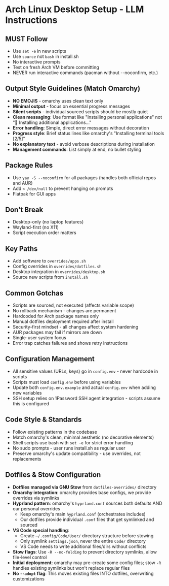 # Arch Linux Desktop Setup - LLM Instructions

## MUST Follow
- Use `set -e` in new scripts
- Use `source` not `bash` in install.sh
- No interactive prompts
- Test on fresh Arch VM before committing
- NEVER run interactive commands (pacman without --noconfirm, etc.)

## Output Style Guidelines (Match Omarchy)
- **NO EMOJIS** - omarchy uses clean text only
- **Minimal output** - focus on essential progress messages
- **Silent scripts** - individual sourced scripts should be mostly quiet
- **Clean messaging**: Use format like "Installing personal applications" not "🎨 Installing additional applications..."
- **Error handling**: Simple, direct error messages without decoration
- **Progress style**: Brief status lines like omarchy's "Installing terminal tools [2/5]"
- **No explanatory text** - avoid verbose descriptions during installation
- **Management commands**: List simply at end, no bullet styling

## Package Rules
- Use `yay -S --noconfirm` for all packages (handles both official repos and AUR)
- Add `< /dev/null` to prevent hanging on prompts
- Flatpak for GUI apps

## Don't Break
- Desktop-only (no laptop features)
- Wayland-first (no X11)
- Script execution order matters

## Key Paths
- Add software to `overrides/apps.sh`
- Config overrides in `overrides/dotfiles.sh`  
- Desktop integration in `overrides/desktop.sh`
- Source new scripts from `install.sh`

## Common Gotchas
- Scripts are sourced, not executed (affects variable scope)
- No rollback mechanism - changes are permanent
- Hardcoded for Arch package names only
- Manual dotfiles deployment required after install
- Security-first mindset - all changes affect system hardening
- AUR packages may fail if mirrors are down
- Single-user system focus
- Error trap catches failures and shows retry instructions

## Configuration Management
- All sensitive values (URLs, keys) go in `config.env` - never hardcode in scripts
- Scripts must load `config.env` before using variables
- Update both `config.env.example` and actual `config.env` when adding new variables
- SSH setup relies on 1Password SSH agent integration - scripts assume this is configured

## Code Style & Standards
- Follow existing patterns in the codebase
- Match omarchy's clean, minimal aesthetic (no decorative elements)
- Shell scripts use bash with `set -e` for strict error handling
- No sudo prompts - user runs install.sh as regular user
- Preserve omarchy's update compatibility - use overrides, not replacements

## Dotfiles & Stow Configuration
- **Dotfiles managed via GNU Stow** from `dotfiles-overrides/` directory
- **Omarchy integration**: omarchy provides base configs, we provide overrides via symlinks
- **Hyprland pattern**: omarchy's `hyprland.conf` sources both defaults AND our personal overrides
  - Keep omarchy's main `hyprland.conf` (orchestrates includes)
  - Our dotfiles provide individual `.conf` files that get symlinked and sourced
- **VS Code special handling**: 
  - Create `~/.config/Code/User/` directory structure before stowing
  - Only symlink `settings.json`, never the entire `Code/` directory
  - VS Code needs to write additional files/dirs without conflicts
- **Stow flags**: Use `-R --no-folding` to prevent directory symlinks, allow file-level control
- **Initial deployment**: omarchy may pre-create some config files; stow `-R` handles existing symlinks but won't replace regular files
- **No `--adopt` flag**: This moves existing files INTO dotfiles, overwriting customizations

